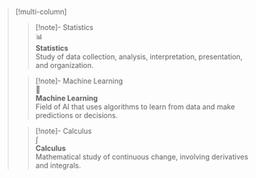 


> [!multi-column]
>
>> [!note]- Statistics  
>> 📊  
>> **Statistics**  
>> Study of data collection, analysis, interpretation, presentation, and organization.
>
>> [!note]- Machine Learning  
>> 🤖  
>> **Machine Learning**  
>> Field of AI that uses algorithms to learn from data and make predictions or decisions.
>
>> [!note]- Calculus  
>> ∫  
>> **Calculus**  
>> Mathematical study of continuous change, involving derivatives and integrals.



